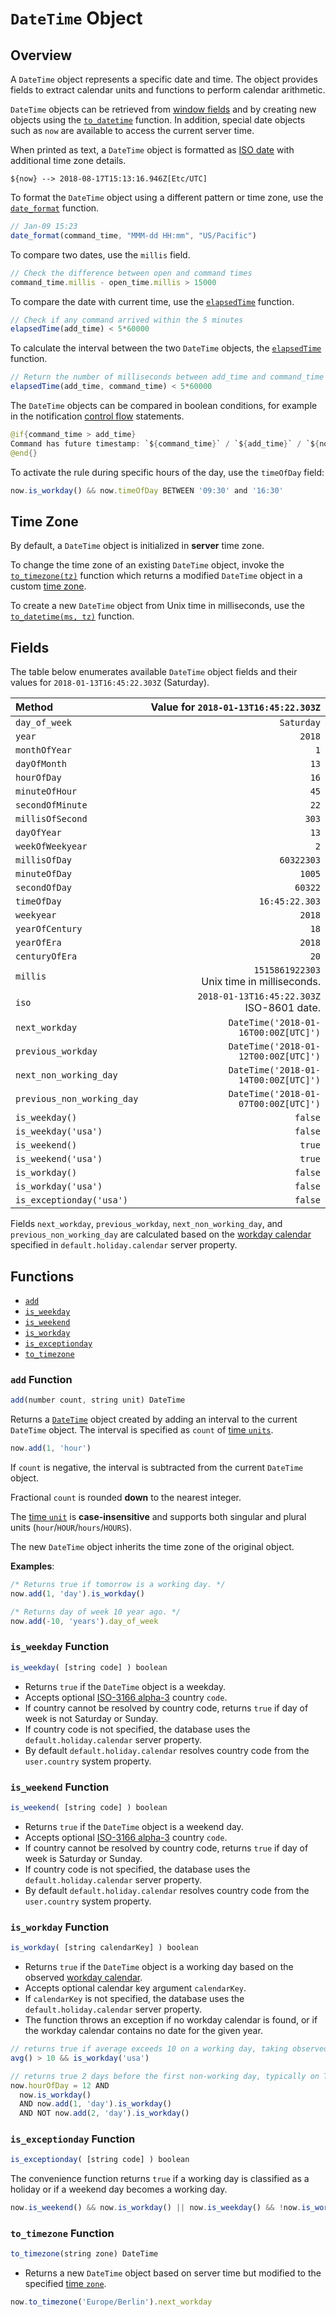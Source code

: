 # `DateTime` Object

## Overview

A `DateTime` object represents a specific date and time. The object provides fields to extract calendar units and functions to perform calendar arithmetic.

`DateTime` objects can be retrieved from [window fields](./window-fields.md#date-fields) and by creating new objects using the [`to_datetime`](./functions-date.md#to_datetime) function. In addition, special date objects such as `now` are available to access the current server time.

When printed as text, a `DateTime` object is formatted as [ISO date](../shared/date-format.md) with additional time zone details.

```ls
${now} --> 2018-08-17T15:13:16.946Z[Etc/UTC]
```

To format the `DateTime` object using a different pattern or time zone, use the [`date_format`](./functions-date.md#date_format) function.

```javascript
// Jan-09 15:23
date_format(command_time, "MMM-dd HH:mm", "US/Pacific")
```

To compare two dates, use the `millis` field.

```javascript
// Check the difference between open and command times
command_time.millis - open_time.millis > 15000
```

To compare the date with current time, use the [`elapsedTime`](./functions-date.md#elapsedtime) function.

```javascript
// Check if any command arrived within the 5 minutes
elapsedTime(add_time) < 5*60000
```

To calculate the interval between the two `DateTime` objects, the [`elapsedTime`](./functions-date.md#elapsedtime) function.

```javascript
// Return the number of milliseconds between add_time and command_time
elapsedTime(add_time, command_time) < 5*60000
```

The `DateTime` objects can be compared in boolean conditions, for example in the notification [control flow](./control-flow.md) statements.

```java
@if{command_time > add_time}
Command has future timestamp: `${command_time}` / `${add_time}` / `${now}`
@end{}
```

To activate the rule during specific hours of the day, use the `timeOfDay` field:

```javascript
now.is_workday() && now.timeOfDay BETWEEN '09:30' and '16:30'
```

## Time Zone

By default, a `DateTime` object is initialized in **server** time zone.

To change the time zone of an existing `DateTime` object, invoke the [`to_timezone(tz)`](#to_timezone-function) function which returns a modified `DateTime` object in a custom [time zone](../shared/timezone-list.md).

To create a new `DateTime` object from Unix time in milliseconds, use the [`to_datetime(ms, tz)`](functions-date.md#to_datetime) function.

## Fields

The table below enumerates available `DateTime` object fields and their values for `2018-01-13T16:45:22.303Z` (Saturday).

|**Method**| **Value for `2018-01-13T16:45:22.303Z`** |
|:---|---:|
|`day_of_week`|`Saturday`|
|`year`|`2018`|
|`monthOfYear`|`1`|
|`dayOfMonth`|`13`|
|`hourOfDay`|`16`|
|`minuteOfHour`|`45`|
|`secondOfMinute`|`22`|
|`millisOfSecond`|`303`|
|`dayOfYear`|`13`|
|`weekOfWeekyear`|`2`|
|`millisOfDay`|`60322303`|
|`minuteOfDay`|`1005`|
|`secondOfDay`|`60322`|
|`timeOfDay`|`16:45:22.303`|
|`weekyear`|`2018`|
|`yearOfCentury`|`18`|
|`yearOfEra`|`2018`|
|`centuryOfEra`|`20`|
|`millis`|`1515861922303`<br>Unix time in milliseconds.|
|`iso`|`2018-01-13T16:45:22.303Z`<br>ISO-8601 date.|
|`next_workday`|`DateTime('2018-01-16T00:00Z[UTC]')`|
|`previous_workday`|`DateTime('2018-01-12T00:00Z[UTC]')`|
|`next_non_working_day`|`DateTime('2018-01-14T00:00Z[UTC]')`|
|`previous_non_working_day`|`DateTime('2018-01-07T00:00Z[UTC]')`|
|`is_weekday()`|`false`|
|`is_weekday('usa')`|`false`|
|`is_weekend()`|`true`|
|`is_weekend('usa')`|`true`|
|`is_workday()`|`false`|
|`is_workday('usa')`|`false`|
|`is_exceptionday('usa')`|`false`|

Fields `next_workday`, `previous_workday`, `next_non_working_day`, and `previous_non_working_day` are calculated based on the [workday calendar](../administration/workday-calendar.md) specified in `default.holiday.calendar` server property.

## Functions

* [`add`](#add-function)
* [`is_weekday`](#is_weekday-function)
* [`is_weekend`](#is_weekend-function)
* [`is_workday`](#is_workday-function)
* [`is_exceptionday`](#is_exceptionday-function)
* [`to_timezone`](#to_timezone-function)

### `add` Function

```javascript
add(number count, string unit) DateTime
```

Returns a [`DateTime`](object-datetime.md) object created by adding an interval to the current `DateTime` object. The interval is specified as `count` of [time `units`](../api/data/series/time-unit.md).

```javascript
now.add(1, 'hour')
```

If `count` is negative, the interval is subtracted from the current `DateTime` object.

Fractional `count` is rounded **down** to the nearest integer.

The [time `unit`](../api/data/series/time-unit.md) is **case-insensitive** and supports both singular and plural units (`hour`/`HOUR`/`hours`/`HOURS`).

The new `DateTime` object inherits the time zone of the original object.

**Examples**:

```javascript
/* Returns true if tomorrow is a working day. */
now.add(1, 'day').is_workday()

/* Returns day of week 10 year ago. */
now.add(-10, 'years').day_of_week
```

### `is_weekday` Function

```javascript
is_weekday( [string code] ) boolean
```

* Returns `true` if the `DateTime` object is a weekday.
* Accepts optional [ISO-3166 alpha-3](https://en.wikipedia.org/wiki/ISO_3166-1_alpha-3) country `code`.
* If country cannot be resolved by country code, returns `true` if day of week is not Saturday or Sunday.
* If country code is not specified, the database uses the `default.holiday.calendar` server property.
* By default `default.holiday.calendar` resolves country code from the `user.country` system property.

### `is_weekend` Function

```javascript
is_weekend( [string code] ) boolean
```

* Returns `true` if the `DateTime` object is a weekend day.
* Accepts optional [ISO-3166 alpha-3](https://en.wikipedia.org/wiki/ISO_3166-1_alpha-3) country `code`.
* If country cannot be resolved by country code, returns `true` if day of week is Saturday or Sunday.
* If country code is not specified, the database uses the `default.holiday.calendar` server property.
* By default `default.holiday.calendar` resolves country code from the `user.country` system property.

### `is_workday` Function

```javascript
is_workday( [string calendarKey] ) boolean
```

* Returns `true` if the `DateTime` object is a working day based on the observed [workday calendar](../administration/workday-calendar.md).
* Accepts optional calendar key argument `calendarKey`.
* If `calendarKey` is not specified, the database uses the `default.holiday.calendar` server property.
* The function throws an exception if no workday calendar is found, or if the workday calendar contains no date for the given year.

```javascript
// returns true if average exceeds 10 on a working day, taking observed holidays into account
avg() > 10 && is_workday('usa')
```

```javascript
// returns true 2 days before the first non-working day, typically on Thursdays
now.hourOfDay = 12 AND
  now.is_workday()
  AND now.add(1, 'day').is_workday()
  AND NOT now.add(2, 'day').is_workday()
```

### `is_exceptionday` Function

```javascript
is_exceptionday( [string code] ) boolean
```

The convenience function returns `true` if a working day is classified as a holiday or if a weekend day becomes a working day.

```javascript
now.is_weekend() && now.is_workday() || now.is_weekday() && !now.is_workday()
```

### `to_timezone` Function

```javascript
to_timezone(string zone) DateTime
```

* Returns a new `DateTime` object based on server time but modified to the specified [time `zone`](../shared/timezone-list.md).

```javascript
now.to_timezone('Europe/Berlin').next_workday
```
